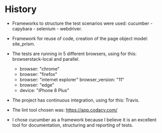 # History

* Frameworks to structure the test scenarios were used:
cucumber - capybara - selenium - webdriver.

* Framework for reuse of code, creation of the page object model: site_prism.

* The tests are running in 5 different browsers, using for this:
browserstack-local and parallel.
  - browser: "chrome"
  - browser: "firefox"
  - browser: "internet explorer"
  browser_version: "11"
  - browser: "edge"
  - device: "iPhone 8 Plus"

* The project has continuous integration, using for this: Travis.

* The lint tool chosen was: https://app.codacy.com/

* I chose cucumber as a framework because I believe it is an excellent tool
for documentation, structuring and reporting of tests.
